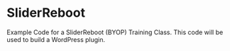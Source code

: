 SliderReboot
============

Example Code for a SliderReboot (BYOP) Training Class.  This code will be used to build a WordPress plugin.
